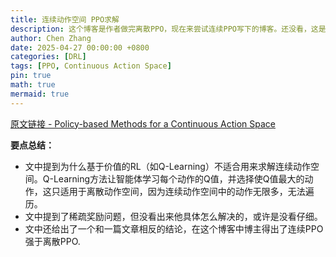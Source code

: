 ```yaml
---
title: 连续动作空间 PPO求解
description: 这个博客是作者做完离散PPO，现在来尝试连续PPO写下的博客。还没看，这是我在探索PPO求解连续动作空间问题时候找到的一篇博客。希望有所帮助。这个博主应该很有意思。
author: Chen Zhang
date: 2025-04-27 00:00:00 +0800
categories: [DRL]
tags: [PPO, Continuous Action Space]
pin: true
math: true
mermaid: true
---
```


[原文链接 - Policy-based Methods for a Continuous Action Space](https://medium.com/geekculture/policy-based-methods-for-a-continuous-action-space-7b5ecffac43a)

**要点总结：**
- 文中提到为什么基于价值的RL（如Q-Learning）不适合用来求解连续动作空间。Q-Learning方法让智能体学习每个动作的Q值，并选择使Q值最大的动作，这只适用于离散动作空间，因为连续动作空间中的动作无限多，无法遍历。
- 文中提到了稀疏奖励问题，但没看出来他具体怎么解决的，或许是没看仔细。
- 文中还给出了一个和一篇文章相反的结论，在这个博客中博主得出了连续PPO强于离散PPO.
